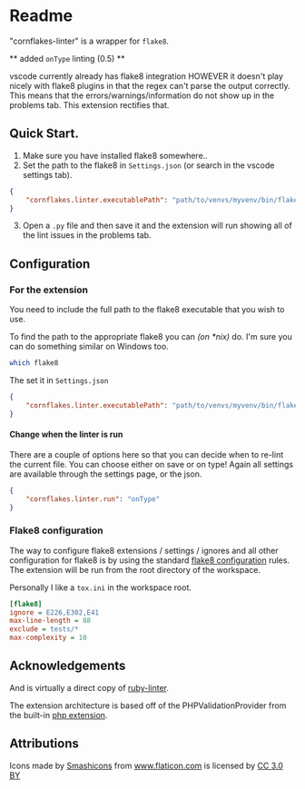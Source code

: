 # Readme

"cornflakes-linter" is a wrapper for `flake8`.

** added `onType` linting (0.5) **

vscode currently already has flake8 integration HOWEVER it doesn't play nicely with
flake8 plugins in that the regex can't parse the output correctly. This means that the
errors/warnings/information do not show up in the problems tab. This extension rectifies
that.

## Quick Start.

1. Make sure you have installed flake8 somewhere..
2. Set the path to the flake8 in `Settings.json` (or search in the vscode settings tab).

```json
{
	"cornflakes.linter.executablePath": "path/to/venvs/myvenv/bin/flake8"
}
```

3. Open a `.py` file and then save it and the extension will run showing all of the lint issues in the problems tab.


## Configuration

### For the extension
You need to include the full path to the flake8 executable that you wish to use.

To find the path to the appropriate flake8 you can _(on *nix)_ do. I'm sure you can do something similar on Windows too.

```bash
which flake8
```

The set it in `Settings.json`

```json
{
	"cornflakes.linter.executablePath": "path/to/venvs/myvenv/bin/flake8"
}
```

#### Change when the linter is run
There are a couple of options here so that you can decide when to re-lint the
current file. You can choose either on save or on type! Again all settings are
available through the settings page, or the json.

```json
{
	"cornflakes.linter.run": "onType"
}
```

### Flake8 configuration

The way to configure flake8 extensions / settings / ignores and all other configuration
for flake8 is by using the standard [flake8 configuration](https://flake8.pycqa.org/en/latest/user/configuration.html)
rules. The extension will be run from the root directory of the workspace.

Personally I like a `tox.ini` in the workspace root.

```ini
[flake8]
ignore = E226,E302,E41
max-line-length = 88
exclude = tests/*
max-complexity = 10
```

## Acknowledgements

And is virtually a direct copy of [ruby-linter](https://github.com/hoovercj/vscode-ruby-linter).

The extension architecture is based off of the PHPValidationProvider from the built-in
[php extension](https://github.com/Microsoft/vscode/tree/master/extensions/php).

## Attributions

<div>Icons made by <a href="https://www.flaticon.com/authors/smashicons" title="Smashicons">Smashicons</a> from <a href="https://www.flaticon.com/"             title="Flaticon">www.flaticon.com</a> is licensed by <a href="http://creativecommons.org/licenses/by/3.0/"             title="Creative Commons BY 3.0" target="_blank">CC 3.0 BY</a>

<!-- cspell:ignore venvs,myvenv,Smashicons,Flaticon,flaticon -->
